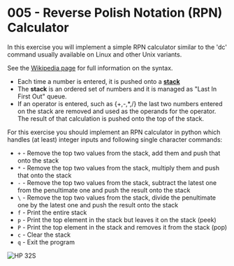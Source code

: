 # 005 - Reverse Polish Notation (RPN) Calculator

In this exercise you will implement a simple RPN calculator similar to
the 'dc' command usually available on Linux and other Unix variants.

See the [Wikipedia page](https://en.wikipedia.org/wiki/Reverse_Polish_notation)
for full information on the syntax.

  * Each time a number is entered, it is pushed onto a [**stack**](https://en.wikipedia.org/wiki/Stack_(abstract_data_type))
  * The **stack** is an ordered set of numbers and it is managed as "Last In First Out" queue.
  * If an operator is entered, such as {+,-,*,/} the last two numbers entered on the stack are removed and used as the operands for the operator. The result of that calculation is pushed onto the top of the stack.

  For this exercise you should implement an RPN calculator in python which
handles (at least) integer inputs and following single character commands:

  * `+` - Remove the top two values from the stack, add them and push that onto the stack
  * `*` - Remove the top two values from the stack, multiply them and push that onto the stack
  * `-` - Remove the top two values from the stack, subtract the latest one from the penultimate one and push the result onto the stack
  * `\` - Remove the top two values from the stack, divide the penultimate one by the latest one and push the result onto the stack
  * `f` - Print the entire stack
  * `p` - Print the top element in the stack but leaves it on the stack (peek)
  * `P` - Print the top element in the stack and removes it from the stack (pop)
  * `c` - Clear the stack
  * `q` - Exit the program

![HP 32S](../assets/Hp-32s.jpg)


